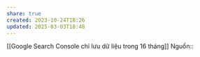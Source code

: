 ```yaml
---
share: true
created: 2023-10-24T18:26
updated: 2025-03-03T18:48
---
```

[[Google Search Console chỉ lưu dữ liệu trong 16 tháng]] 
Nguồn::